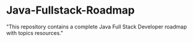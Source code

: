 # Java-Fullstack-Roadmap
"This repository contains a complete Java Full Stack  Developer roadmap with topics resources."
